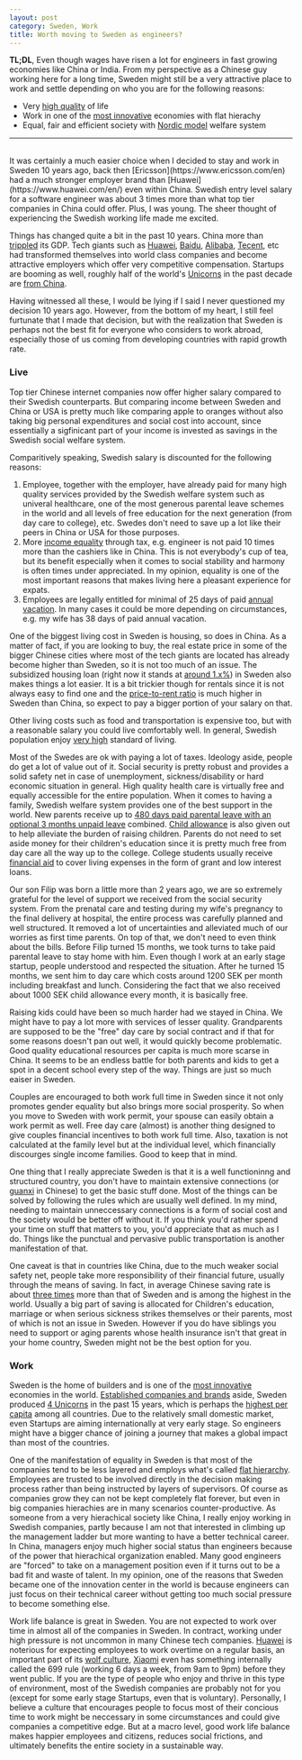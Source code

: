```yaml
---
layout: post
category: Sweden, Work
title: Worth moving to Sweden as engineers?
---
```


**TL;DL**, Even though wages have risen a lot for engineers in fast growing economies like China
or India. From my perspective as a Chinese guy working here for a long time, Sweden might still be
a very attractive place to work and settle depending on who you are for the following reasons:

* Very [high quality](https://www.usnews.com/news/best-countries/quality-of-life-rankings#) of life
* Work in one of the [most innovative](https://www.bloomberg.com/news/articles/2018-01-22/south-korea-tops-global-innovation-ranking-again-as-u-s-falls) economies with flat hierachy
* Equal, fair and efficient society with [Nordic model](https://en.wikipedia.org/wiki/Nordic_model) welfare system

----
<br/>
It was certainly a much easier choice when I decided to stay and work in Sweden 10
years ago, back then [Ericsson](https://www.ericsson.com/en) had a much stronger employer brand than
[Huawei](https://www.huawei.com/en/) even within China. Swedish entry level salary for a software
engineer was about 3 times more than what top tier companies in China could offer. Plus, I was young.
The sheer thought of experiencing the Swedish working life made me excited.

Things has changed quite a bit in the past 10 years. China more than
[trippled](https://en.wikipedia.org/wiki/Historical_GDP_of_China)
its GDP. Tech giants such as [Huawei](https://www.huawei.com/en/), [Baidu](http://www.baidu.com),
[Alibaba](https://www.alibaba.com), [Tecent](https://www.tencent.com/en-us/), etc had transformed
themselves into world class companies and become attractive employers which offer very competitive
compensation. Startups are booming as well, roughly half of the
world's [Unicorns](https://en.wikipedia.org/wiki/Unicorn_(finance)) in the past decade are
[from China](https://en.wikipedia.org/wiki/List_of_unicorn_startup_companies).

Having witnessed all these, I would be lying if I said I never questioned my decision 10 years ago.
However, from the bottom of my heart, I still feel furtunate that I made that decision, but with
the realization that Sweden is perhaps not the best fit for everyone who considers to work abroad, 
especially those of us coming from developing countries with rapid growth rate.

### Live

Top tier Chinese internet companies now offer higher salary compared to their Swedish counterparts. But comparing 
income between Sweden and China or USA is pretty much like comparing apple to oranges without also taking
big personal expenditures and social cost into account, since essentially a sigfinicant part of your income
is invested as savings in the Swedish social welfare system.

Comparitively speaking, Swedish salary is discounted for the following reasons:

1. Employee, together with the employer, have already paid for many high quality services provided by 
the Swedish welfare system such as univeral healthcare, one of the most generous parental leave schemes in the world and all
levels of free education for the next generation (from day care to college), etc. Swedes don't need to save up a lot like their
peers in China or USA for those purposes.
2. More [income equality](https://www.cia.gov/library/publications/the-world-factbook/rankorder/2172rank.html)
through tax, e.g. engineer is not paid 10 times more than the cashiers like in China.
This is not everybody's cup of tea, but its benefit especially when it comes to social stability and harmony
is often times under appreciated. In my opinion, equality is one of the most important reasons that makes
living here a pleasant experience for expats.
3. Employees are legally entitled for minimal of 25 days of paid [annual vacation](https://www.unionen.se/in-english/annual-vacation). 
In many cases it could be more depending on circumstances, e.g. my wife has 38 days of paid annual vacation.

One of the biggest living cost in Sweden is housing, so does in China. As a matter of fact, if you are looking to
buy, the real estate price in some of the bigger Chinese cities where most of the tech giants are located has already become higher than Sweden, so it is
not too much of an issue. The subsidized housing loan (right now it stands at [around 1.x%](http://www.nasdaqomxnordic.com/bonds/sweden/mortgagerates))
in Sweden also makes things a lot easier. It is a bit trickier though for rentals since it is not always easy
to find one and the [price-to-rent ratio](https://www.investopedia.com/terms/p/price-to-rent-ratio.asp)
is much higher in Sweden than China, so expect to pay a bigger portion of your salary on that.

Other living costs such as food and transportation is expensive too, but with a reasonable salary you could live
comfortably well. In general, Swedish population enjoy [very high](https://www.usnews.com/news/best-countries/quality-of-life-rankings#) standard of living.

Most of the Swedes are ok with paying a lot of taxes. Ideology aside, people do get a lot of value out of it. Social security
is pretty robust and provides a solid safety net in case of unemployment, sickness/disability or hard economic situation in
general. High quality health care is virtually free and equally accessible for the entire population. When it
comes to having a family, Swedish welfare system provides one of the best support in the world. New parents receive
up to [480 days paid parental leave with an optional 3 months unpaid leave](https://en.wikipedia.org/wiki/Social_security_in_Sweden#Parental_benefit) combined.
[Child allowance](https://en.wikipedia.org/wiki/Social_security_in_Sweden#Child_allowance)
is also given out to help alleviate the burden of raising children. Parents do not need to set aside money for
their children's education since it is pretty much free from day care all the way up to the college. College students
usually receive [financial aid](https://en.wikipedia.org/wiki/Student_financial_aid_(Sweden)) to cover living
expenses in the form of grant and low interest loans.

Our son Filip was born a little more than 2 years ago, we are so extremely grateful for the level of support
we received from the social security system. From the prenatal care and testing during my wife's pregnancy
to the final delivery at hospital, the entire process was carefully planned and well structured. It removed a lot
of uncertainties and alleviated much of our worries as first time parents. On top of that, we don't need to even
think about the bills. Before Filip turned 15 months, we took turns to take paid parental leave to stay home with him.
Even though I work at an early stage startup, people understood and respected the situation. After he turned
15 months, we sent him to day care which costs around 1200 SEK per month including breakfast and lunch. Considering
the fact that we also received about 1000 SEK child allowance every month, it is basically free. 

Raising kids could have been so much harder had we stayed in China. We might have to pay a lot more with services
of lesser quality. Grandparents are supposed to be the "free" day care by social contract and if that for some reasons doesn't
pan out well, it would quickly become problematic. Good quality educational resources per capita is much more scarse in China.
It seems to be an endless battle for both parents and kids to get a spot in a decent school every step of the way.
Things are just so much eaiser in Sweden.

Couples are encouraged to both work full time in Sweden since it not only promotes gender equality but also brings more
social prosperity. So when you move to Sweden with work permit, your spouse can easily obtain a work permit as well.
Free day care (almost) is another thing designed to give couples financial incentives to both work full time.
Also, taxation is not calculated at the family level but at the individual level, which financially discourges
single income families. Good to keep that in mind.

One thing that I really appreciate Sweden is that it is a well functioninng and structured country, you don't
have to maintain extensive connections (or [guanxi](https://en.wikipedia.org/wiki/Guanxi) in Chinese) to get the
basic stuff done. Most of the things can be solved by following the rules which are usually well defined. In
my mind, needing to maintain unneccessary connections is a form of social cost and the society would
be better off without it. If you think you'd rather spend your time on stuff that matters to you, you'd
appreciate that as much as I do. Things like the punctual and pervasive public transportation is another
manifestation of that.

One caveat is that in countries like China, due to the much weaker social safety net, people take more responsibility
of their financial future, usually through the means of saving. In fact, in average Chinese saving rate is about
[three times](https://data.oecd.org/natincome/saving-rate.htm) more than that of Sweden and is among the highest in the world.
Usually a big part of saving is allocated for Children's education, marriage or when serious sickness strikes themselves
or their parents, most of which is not an issue in Sweden. However if you do have siblings you need to support or 
aging parents whose health insurance isn't that great in your home country, Sweden might not be the best option for you.

### Work

Sweden is the home of builders and is one of the
[most innovative](https://www.bloomberg.com/news/articles/2018-01-22/south-korea-tops-global-innovation-ranking-again-as-u-s-falls)
economies in the world. [Established companies and brands](http://brandirectory.com/league_tables/table/sweden-2016) aside, Sweden produced
[4 Unicorns](https://en.wikipedia.org/wiki/List_of_unicorn_startup_companies#Unicorns_list) in the past 15 years, which
is perhaps the [highest per capita](http://knowledge.wharton.upenn.edu/article/how-stockholm-became-a-unicorn-factory/) among all countries.
Due to the relatively small domestic market, even Startups are aiming internationally at very early stage. So engineers might have
a bigger chance of joining a journey that makes a global impact than most of the countries.

One of the manifestation of equality in Sweden is that most of the companies tend to be less layered and employs what's called
[flat hierarchy](https://en.wikipedia.org/wiki/Flat_organization). Employees are trusted to be involved directly in the decision
making process rather than being instructed by layers of supervisors. Of course as companies grow they can not be kept completely
flat forever, but even in big companies hierachies are in many scenarios counter-productive. As someone from a very hierachical society
like China, I really enjoy working in Swedish companies, partly because I am not that interested in climbing up the management ladder
but more wanting to have a better technical career. In China, managers enjoy much higher social status than engineers because of
the power that hierachical organization enabled. Many good engineers are "forced" to take on a management position even if it turns
out to be a bad fit and waste of talent. In my opinion, one of the reasons that Sweden became one of the innovation center in the world
is because engineers can just focus on their technical career without getting too much social pressure to become something else.

Work life balance is great in Sweden. You are not expected to work over time in almost all of the companies in Sweden.
In contract, working under high pressure is not uncommon in many Chinese tech companies. [Huawei](https://www.huawei.com/en/) is noterious
for expecting employees to work overtime on a regular basis, an important part of its [wolf culture](https://huaweico.wordpress.com/our-culture/),
[Xiaomi](https://www.mi.com/global/) even has something internally called the 699 rule (working 6 days a week, from 9am to 9pm) before they went public.
If you are the type of people who enjoy and thrive in this type of environment, most of the Swedish companies are probably not for you (except
for some early stage Startups, even that is voluntary). Personally, I believe a culture that encourages people to focus most of their concious time to work might
be neccessary in some circumstances and could give companies a competitive edge. But at a macro level, good work life balance makes happier employees
and citizens, reduces social frictions, and ultimately benefits the entire society in a sustainable way. 
